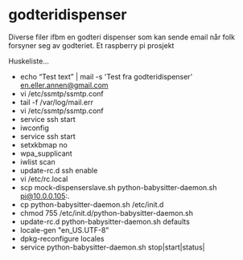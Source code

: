 # godteridispenser
Diverse filer ifbm en godteri dispenser som kan sende email når folk forsyner seg av godteriet. Et raspberry pi prosjekt


Huskeliste...
* echo “Test text” | mail -s 'Test fra godteridispenser' en.eller.annen@gmail.com
* vi /etc/ssmtp/ssmtp.conf
* tail -f /var/log/mail.err
* vi /etc/ssmtp/ssmtp.conf
* service ssh start
* iwconfig 
* service ssh start
* setxkbmap no
* wpa_supplicant 
* iwlist scan
* update-rc.d ssh enable
* vi /etc/rc.local
* scp mock-dispenserslave.sh python-babysitter-daemon.sh pi@10.0.0.105:.
* cp python-babysitter-daemon.sh /etc/init.d
* chmod 755 /etc/init.d/python-babysitter-daemon.sh
* update-rc.d python-babysitter-daemon.sh defaults
* locale-gen "en_US.UTF-8"
* dpkg-reconfigure locales
* service python-babysitter-daemon.sh stop|start|status|



